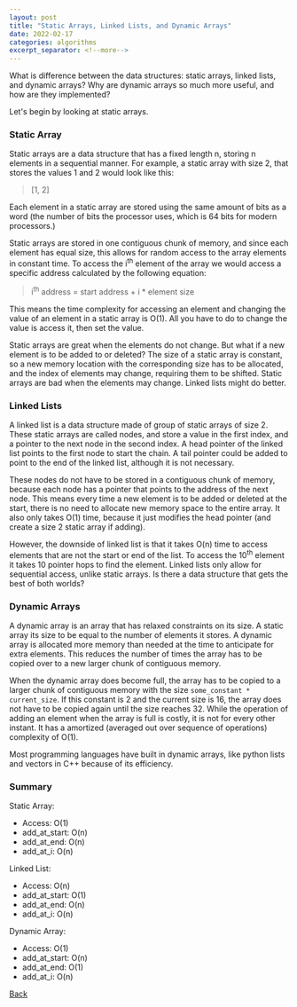 ```yaml
---
layout: post
title: "Static Arrays, Linked Lists, and Dynamic Arrays"
date: 2022-02-17
categories: algorithms
excerpt_separator: <!--more-->
---
```


What is difference between the data structures: static arrays, linked lists, and dynamic arrays? Why are dynamic arrays so much more useful, and how are they implemented?
<!--more-->Let's begin by looking at static arrays.

### Static Array

Static arrays are a data structure that has a fixed length n, storing n elements in a sequential manner. For example, a static array with size 2, that stores the values 1 and 2 would look like this:

> [1, 2]

Each element in a static array are stored using the same amount of bits as a word (the number of bits the processor uses, which is 64 bits for modern processors.)

Static arrays are stored in one contiguous chunk of memory, and since each element has equal size, this allows for random access to the array elements in constant time. To access the i<sup>th</sup> element of the array we would access a specific address calculated by the following equation:

> i<sup>th</sup> address = start address + i * element size

This means the time complexity for accessing an element and changing the value of an element in a static array is O(1). All you have to do to change the value is access it, then set the value.

Static arrays are great when the elements do not change. But what if a new element is to be added to or deleted? The size of a static array is constant, so a new memory location with the corresponding size has to be allocated, and the index of elements may change, requiring them to be shifted. Static arrays are bad when the elements may change. Linked lists might do better.

### Linked Lists

A linked list is a data structure made of group of static arrays of size 2. These static arrays are called nodes, and store a value in the first index, and a pointer to the next node in the second index. A head pointer of the linked list points to the first node to start the chain. A tail pointer could be added to point to the end of the linked list, although it is not necessary. 

These nodes do not have to be stored in a contiguous chunk of memory, because each node has a pointer that points to the address of the next node. This means every time a new element is to be added or deleted at the start, there is no need to allocate new memory space to the entire array. It also only takes O(1) time, because it just modifies the head pointer (and create a size 2 static array if adding). 

However, the downside of linked list is that it takes O(n) time to access elements that are not the start or end of the list. To access the 10<sup>th</sup> element it takes 10 pointer hops to find the element. Linked lists only allow for sequential access, unlike static arrays. Is there a data structure that gets the best of both worlds? 

### Dynamic Arrays

A dynamic array is an array that has relaxed constraints on its size. A static array its size to be equal to the number of elements it stores. A dynamic array is allocated more memory than needed at the time to anticipate for extra elements. This reduces the number of times the array has to be copied over to a new larger chunk of contiguous memory.

When the dynamic array does become full, the array has to be copied to a larger chunk of contiguous memory with the size `some_constant * current_size`. If this constant is 2 and the current size is 16, the array does not have to be copied again until the size reaches 32. While the operation of adding an element when the array is full is costly, it is not for every other instant. It has a amortized (averaged out over sequence of operations) complexity of O(1). 

Most programming languages have built in dynamic arrays, like python lists and vectors in C++ because of its efficiency.

### Summary

Static Array: <br>
- Access: O(1)
- add_at_start: O(n)
- add_at_end: O(n)
- add_at_i: O(n)

Linked List: <br>
- Access: O(n)
- add_at_start: O(1)
- add_at_end: O(n)
- add_at_i: O(n)

Dynamic Array: <br>
- Access: O(1)
- add_at_start: O(n)
- add_at_end: O(1)
- add_at_i: O(n)


[Back](/)